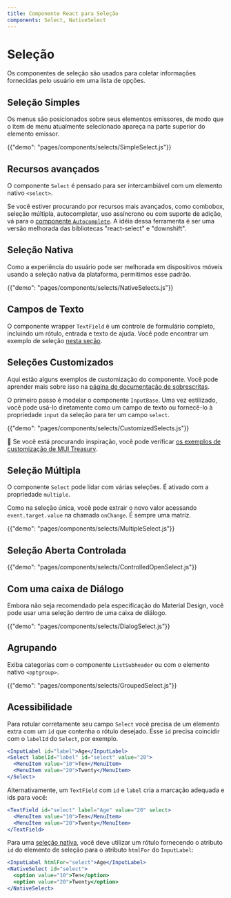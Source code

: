 ```yaml
---
title: Componente React para Seleção
components: Select, NativeSelect
---
```


# Seleção

<p class="description">Os componentes de seleção são usados para coletar informações fornecidas pelo usuário em uma lista de opções.</p>

## Seleção Simples

Os menus são posicionados sobre seus elementos emissores, de modo que o item de menu atualmente selecionado apareça na parte superior do elemento emissor.

{{"demo": "pages/components/selects/SimpleSelect.js"}}

## Recursos avançados

O componente `Select` é pensado para ser intercambiável com um elemento nativo `<select>`.

Se você estiver procurando por recursos mais avançados, como combobox, seleção múltipla, autocompletar, uso assíncrono ou com suporte de adição, vá para o [ componente `Autocomplete`](/components/autocomplete/). A idéia dessa ferramenta é ser uma versão melhorada das bibliotecas "react-select" e "downshift".

## Seleção Nativa

Como a experiência do usuário pode ser melhorada em dispositivos móveis usando a seleção nativa da plataforma, permitimos esse padrão.

{{"demo": "pages/components/selects/NativeSelects.js"}}

## Campos de Texto

O componente wrapper `TextField` é um controle de formulário completo, incluindo um rótulo, entrada e texto de ajuda. Você pode encontrar um exemplo de seleção [nesta seção](/components/text-fields/#select).

## Seleções Customizados

Aqui estão alguns exemplos de customização do componente. Você pode aprender mais sobre isso na [página de documentação de sobrescritas](/customization/components/).

O primeiro passo é modelar o componente `InputBase`. Uma vez estilizado, você pode usá-lo diretamente como um campo de texto ou fornecê-lo à propriedade `input` da seleção para ter um campo `select`.

{{"demo": "pages/components/selects/CustomizedSelects.js"}}

🎨 Se você está procurando inspiração, você pode verificar [os exemplos de customização de MUI Treasury](https://mui-treasury.com/styles/select).

## Seleção Múltipla

O componente `Select` pode lidar com várias seleções. É ativado com a propriedade `multiple`.

Como na seleção única, você pode extrair o novo valor acessando `event.target.value` na chamada `onChange`. É sempre uma matriz.

{{"demo": "pages/components/selects/MultipleSelect.js"}}

## Seleção Aberta Controlada

{{"demo": "pages/components/selects/ControlledOpenSelect.js"}}

## Com uma caixa de Diálogo

Embora não seja recomendado pela especificação do Material Design, você pode usar uma seleção dentro de uma caixa de diálogo.

{{"demo": "pages/components/selects/DialogSelect.js"}}

## Agrupando

Exiba categorias com o componente `ListSubheader` ou com o elemento nativo `<optgroup>`.

{{"demo": "pages/components/selects/GroupedSelect.js"}}

## Acessibilidade

Para rotular corretamente seu campo `Select` você precisa de um elemento extra com um `id` que contenha o rótulo desejado. Esse `id` precisa coincidir com o `labelId` do `Select`, por exemplo.

```jsx
<InputLabel id="label">Age</InputLabel>
<Select labelId="label" id="select" value="20">
  <MenuItem value="10">Ten</MenuItem>
  <MenuItem value="20">Twenty</MenuItem>
</Select>
```

Alternativamente, um `TextField` com `id` e `label` cria a marcação adequada e ids para você:

```jsx
<TextField id="select" label="Age" value="20" select>
  <MenuItem value="10">Ten</MenuItem>
  <MenuItem value="20">Twenty</MenuItem>
</TextField>
```

Para uma [seleção nativa](#native-select), você deve utilizar um rótulo fornecendo o atributo `id` do elemento de seleção para o atributo `htmlFor` do `InputLabel`:

```jsx
<InputLabel htmlFor="select">Age</InputLabel>
<NativeSelect id="select">
  <option value="10">Ten</option>
  <option value="20">Twenty</option>
</NativeSelect>
```